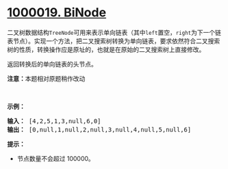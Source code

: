# [1000019. BiNode](https://leetcode-cn.com/problems/binode-lcci/)

<p>二叉树数据结构<code>TreeNode</code>可用来表示单向链表（其中<code>left</code>置空，<code>right</code>为下一个链表节点）。实现一个方法，把二叉搜索树转换为单向链表，要求依然符合二叉搜索树的性质，转换操作应是原址的，也就是在原始的二叉搜索树上直接修改。</p>

<p>返回转换后的单向链表的头节点。</p>

<p><strong>注意：</strong>本题相对原题稍作改动</p>

<p>&nbsp;</p>

<p><strong>示例：</strong></p>

<pre><strong>输入：</strong> [4,2,5,1,3,null,6,0]
<strong>输出：</strong> [0,null,1,null,2,null,3,null,4,null,5,null,6]
</pre>

<p><strong>提示：</strong></p>

<ul>
	<li>节点数量不会超过 100000。</li>
</ul>
